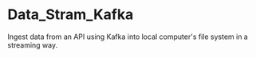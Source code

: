# Data_Stram_Kafka
Ingest data from an API using Kafka into local computer's file system in a streaming way.
